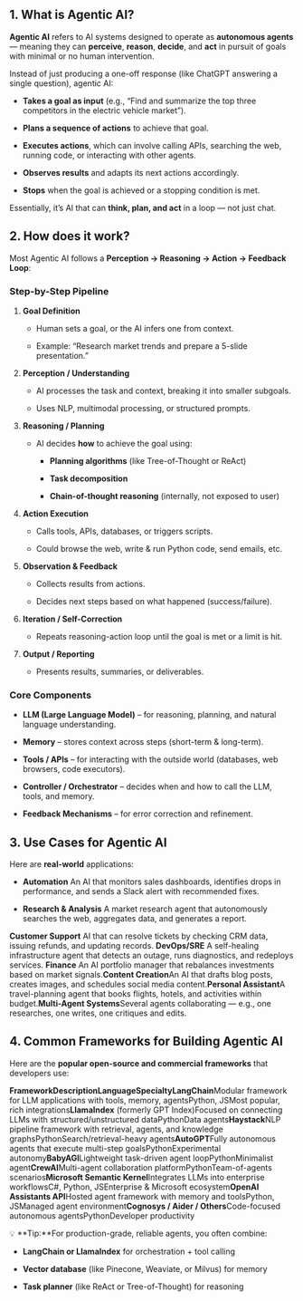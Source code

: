 **1\. What is Agentic AI?**
---------------------------

**Agentic AI** refers to AI systems designed to operate as **autonomous agents** — meaning they can **perceive**, **reason**, **decide**, and **act** in pursuit of goals with minimal or no human intervention.

Instead of just producing a one-off response (like ChatGPT answering a single question), agentic AI:

*   **Takes a goal as input** (e.g., “Find and summarize the top three competitors in the electric vehicle market”).
    
*   **Plans a sequence of actions** to achieve that goal.
    
*   **Executes actions**, which can involve calling APIs, searching the web, running code, or interacting with other agents.
    
*   **Observes results** and adapts its next actions accordingly.
    
*   **Stops** when the goal is achieved or a stopping condition is met.
    

Essentially, it’s AI that can **think, plan, and act** in a loop — not just chat.

**2\. How does it work?**
-------------------------

Most Agentic AI follows a **Perception → Reasoning → Action → Feedback Loop**:

### **Step-by-Step Pipeline**

1.  **Goal Definition**
    
    *   Human sets a goal, or the AI infers one from context.
        
    *   Example: “Research market trends and prepare a 5-slide presentation.”
        
2.  **Perception / Understanding**
    
    *   AI processes the task and context, breaking it into smaller subgoals.
        
    *   Uses NLP, multimodal processing, or structured prompts.
        
3.  **Reasoning / Planning**
    
    *   AI decides **how** to achieve the goal using:
        
        *   **Planning algorithms** (like Tree-of-Thought or ReAct)
            
        *   **Task decomposition**
            
        *   **Chain-of-thought reasoning** (internally, not exposed to user)
            
4.  **Action Execution**
    
    *   Calls tools, APIs, databases, or triggers scripts.
        
    *   Could browse the web, write & run Python code, send emails, etc.
        
5.  **Observation & Feedback**
    
    *   Collects results from actions.
        
    *   Decides next steps based on what happened (success/failure).
        
6.  **Iteration / Self-Correction**
    
    *   Repeats reasoning-action loop until the goal is met or a limit is hit.
        
7.  **Output / Reporting**
    
    *   Presents results, summaries, or deliverables.
        

### **Core Components**

*   **LLM (Large Language Model)** – for reasoning, planning, and natural language understanding.
    
*   **Memory** – stores context across steps (short-term & long-term).
    
*   **Tools / APIs** – for interacting with the outside world (databases, web browsers, code executors).
    
*   **Controller / Orchestrator** – decides when and how to call the LLM, tools, and memory.
    
*   **Feedback Mechanisms** – for error correction and refinement.
    

**3\. Use Cases for Agentic AI**
--------------------------------

Here are **real-world** applications:

* **Automation** An AI that monitors sales dashboards, identifies drops in performance, and sends a Slack alert with recommended fixes.

* **Research & Analysis** A market research agent that autonomously searches the web, aggregates data, and generates a report.

**Customer Support** AI that can resolve tickets by checking CRM data, issuing refunds, and updating records.
**DevOps/SRE** A self-healing infrastructure agent that detects an outage, runs diagnostics, and redeploys services.
**Finance** An AI portfolio manager that rebalances investments based on market signals.**Content Creation**An AI that drafts blog posts, creates images, and schedules social media content.**Personal Assistant**A travel-planning agent that books flights, hotels, and activities within budget.**Multi-Agent Systems**Several agents collaborating — e.g., one researches, one writes, one critiques and edits.

**4\. Common Frameworks for Building Agentic AI**
-------------------------------------------------

Here are the **popular open-source and commercial frameworks** that developers use:

**FrameworkDescriptionLanguageSpecialtyLangChain**Modular framework for LLM applications with tools, memory, agentsPython, JSMost popular, rich integrations**LlamaIndex** (formerly GPT Index)Focused on connecting LLMs with structured/unstructured dataPythonData agents**Haystack**NLP pipeline framework with retrieval, agents, and knowledge graphsPythonSearch/retrieval-heavy agents**AutoGPT**Fully autonomous agents that execute multi-step goalsPythonExperimental autonomy**BabyAGI**Lightweight task-driven agent loopPythonMinimalist agent**CrewAI**Multi-agent collaboration platformPythonTeam-of-agents scenarios**Microsoft Semantic Kernel**Integrates LLMs into enterprise workflowsC#, Python, JSEnterprise & Microsoft ecosystem**OpenAI Assistants API**Hosted agent framework with memory and toolsPython, JSManaged agent environment**Cognosys / Aider / Others**Code-focused autonomous agentsPythonDeveloper productivity

💡 **Tip:**For production-grade, reliable agents, you often combine:

*   **LangChain or LlamaIndex** for orchestration + tool calling
    
*   **Vector database** (like Pinecone, Weaviate, or Milvus) for memory
    
*   **Task planner** (like ReAct or Tree-of-Thought) for reasoning